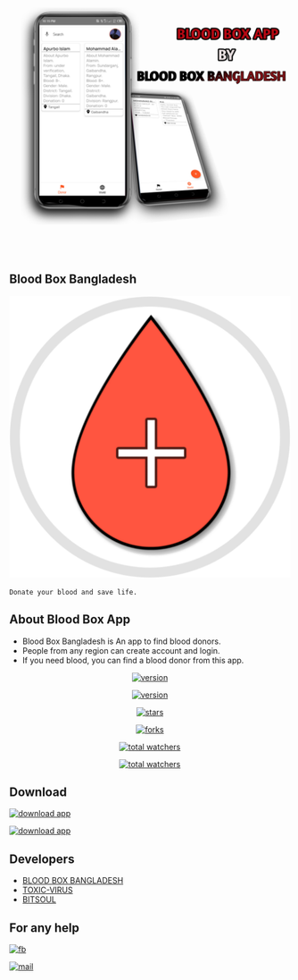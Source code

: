 <img src=".assets/demo.png" alt="Demo">
<h2>Blood Box Bangladesh</h2>
<img src=".assets/logo.png" alt="logo">

````
Donate your blood and save life.
````
## About Blood Box App
  * Blood Box Bangladesh is An app to find blood donors.
  * People from any region can create account and login.
  * If you need blood, you can find a blood donor from this app.
  
<p align="center"><a href="https://www.github.com/ITZAKX21"><img src="https://img.shields.io/github/followers/itzakx21?logo=GITHUB&style=for-the-badge" alt="version" ></a></p>
 

<p align="center"><a href="https://www.github.com/ITZAKX21/blood-box"><img src="https://img.shields.io/badge/Version-v1.0-dark?style=for-the-badge" alt="version" ></a></p>
 
<p align="center"><a href="https://www.github.com/ITZAKX21/blood-box"><img src="https://img.shields.io/github/stars/itzakx21/blood-box?logo=GITHUB&style=for-the-badge" alt="stars" ></a></p>
 
<p align="center"><a href="https://github.com/ITZAKX21/blood-box/fork"><img src="https://img.shields.io/github/forks/itzakx21/blood-box?logo=GITHUB&style=for-the-badge" alt="forks" ></a></p>
 
<P align="center"><a href="https://www.github.com/ITZAKX21/blood-box"><img src="https://img.shields.io/github/watchers/itzakx21/blood-box?color=red&logo=github&style=for-the-badge" alt="total watchers" ></a></p>

<P align="center"><a href="https://www.github.com/ITZAKX21/blood-box"><img src="https://img.shields.io/github/license/itzakx21/blood-box?logo=license&style=for-the-badge" alt="total watchers" ></a></p>

## Download
<a href="https://www.github.com/ITZAKX21/blood-box"><img src="https://img.shields.io/badge/DOWNLOAD-BLOOD BOX V1.0-dark?style=for-the-badge" alt="download app" ></a>

<a href="https://www.github.com/ITZAKX21/blood-box"><img src="https://img.shields.io/badge/DOWNLOAD-EMERGENCY BLOOD BOX V.10-dark?style=for-the-badge" alt="download app" ></a>

## Developers
  * <a href="https://www.facebook.com/blood.box.bd">BLOOD BOX BANGLADESH</a>
  * <a href="https://www.facebook.com/toxicvirus21">TOXIC-VIRUS</a><br>
  * <a href="https://www.facebook.com/bitsoulapp/">BITSOUL</a><br>
  

## For any help
  <a href="https://www.facebook.com/blood.box.bd"><img src="https://img.shields.io/badge/Facebook-1877F2?style=for-the-badge&logo=facebook&logoColor=white" alt="fb" ></a>

<a href="mailto: bloodboxbangladesh@gmail.com"><img src="https://img.shields.io/badge/Gmail-D14836?style=for-the-badge&logo=gmail&logoColor=white" alt="mail" ></a>
